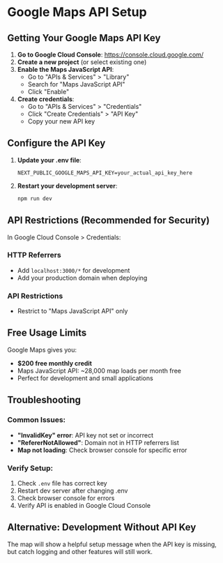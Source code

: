 # Google Maps API Setup

## Getting Your Google Maps API Key

1. **Go to Google Cloud Console**: https://console.cloud.google.com/
2. **Create a new project** (or select existing one)
3. **Enable the Maps JavaScript API**:
   - Go to "APIs & Services" > "Library"
   - Search for "Maps JavaScript API"
   - Click "Enable"
4. **Create credentials**:
   - Go to "APIs & Services" > "Credentials"
   - Click "Create Credentials" > "API Key"
   - Copy your new API key

## Configure the API Key

1. **Update your .env file**:
   ```
   NEXT_PUBLIC_GOOGLE_MAPS_API_KEY=your_actual_api_key_here
   ```

2. **Restart your development server**:
   ```bash
   npm run dev
   ```

## API Restrictions (Recommended for Security)

In Google Cloud Console > Credentials:

### HTTP Referrers
- Add `localhost:3000/*` for development
- Add your production domain when deploying

### API Restrictions  
- Restrict to "Maps JavaScript API" only

## Free Usage Limits

Google Maps gives you:
- **$200 free monthly credit**
- Maps JavaScript API: ~28,000 map loads per month free
- Perfect for development and small applications

## Troubleshooting

### Common Issues:
- **"InvalidKey" error**: API key not set or incorrect
- **"RefererNotAllowed"**: Domain not in HTTP referrers list  
- **Map not loading**: Check browser console for specific error

### Verify Setup:
1. Check `.env` file has correct key
2. Restart dev server after changing .env
3. Check browser console for errors
4. Verify API is enabled in Google Cloud Console

## Alternative: Development Without API Key

The map will show a helpful setup message when the API key is missing, but catch logging and other features will still work.